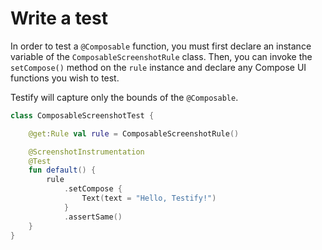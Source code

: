 # Write a test

In order to test a `@Composable` function, you must first declare an instance variable of the `ComposableScreenshotRule` class. Then, you can invoke the `setCompose()` method on the `rule` instance and declare any Compose UI functions you wish to test.

Testify will capture only the bounds of the `@Composable`.

```kotlin
class ComposableScreenshotTest {

    @get:Rule val rule = ComposableScreenshotRule()

    @ScreenshotInstrumentation
    @Test
    fun default() {
        rule
            .setCompose {
                Text(text = "Hello, Testify!")
            }
            .assertSame()
    }
}
```
